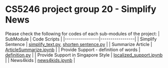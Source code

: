 # CS5246 project group 20 - Simplify News

Please check the following for codes of each sub-modules of the project:
| SubModule | Code Scripts |
|-----------------|-----------------|
| Simplify Sentence     | [simplify_text.py](simplify_text.py), [shorten sentence.py](shorten%20sentence.py)     |
| Summarize Article     | [ArticleSummarize.ipynb](ArticleSummarize.ipynb)     |
| Provide Support - definition of words     |   [definition.py](definition.py)   |
| Provide Support in Singapore Style     | [localized_support.ipynb](localized_support.ipynb)     |
| News4kids    | [news4kids.ipynb](news4kids.ipynb)     |